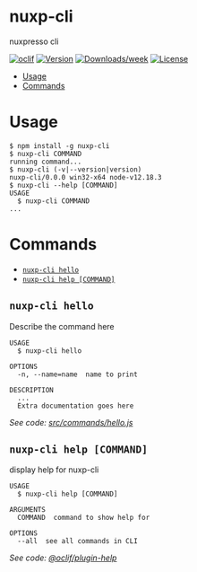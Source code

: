 nuxp-cli
========

nuxpresso cli

[![oclif](https://img.shields.io/badge/cli-oclif-brightgreen.svg)](https://oclif.io)
[![Version](https://img.shields.io/npm/v/nuxp-cli.svg)](https://npmjs.org/package/nuxp-cli)
[![Downloads/week](https://img.shields.io/npm/dw/nuxp-cli.svg)](https://npmjs.org/package/nuxp-cli)
[![License](https://img.shields.io/npm/l/nuxp-cli.svg)](https://github.com/swina/nuxp-cli/blob/master/package.json)

<!-- toc -->
* [Usage](#usage)
* [Commands](#commands)
<!-- tocstop -->
# Usage
<!-- usage -->
```sh-session
$ npm install -g nuxp-cli
$ nuxp-cli COMMAND
running command...
$ nuxp-cli (-v|--version|version)
nuxp-cli/0.0.0 win32-x64 node-v12.18.3
$ nuxp-cli --help [COMMAND]
USAGE
  $ nuxp-cli COMMAND
...
```
<!-- usagestop -->
# Commands
<!-- commands -->
* [`nuxp-cli hello`](#nuxp-cli-hello)
* [`nuxp-cli help [COMMAND]`](#nuxp-cli-help-command)

## `nuxp-cli hello`

Describe the command here

```
USAGE
  $ nuxp-cli hello

OPTIONS
  -n, --name=name  name to print

DESCRIPTION
  ...
  Extra documentation goes here
```

_See code: [src/commands/hello.js](https://github.com/swina/nuxp-cli/blob/v0.0.0/src/commands/hello.js)_

## `nuxp-cli help [COMMAND]`

display help for nuxp-cli

```
USAGE
  $ nuxp-cli help [COMMAND]

ARGUMENTS
  COMMAND  command to show help for

OPTIONS
  --all  see all commands in CLI
```

_See code: [@oclif/plugin-help](https://github.com/oclif/plugin-help/blob/v3.2.0/src/commands/help.ts)_
<!-- commandsstop -->
